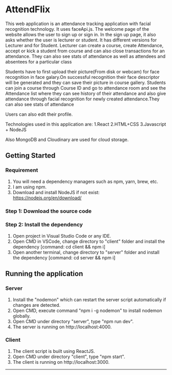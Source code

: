 # AttendFlix
This web application is an attendance tracking application with facial recognition technology. It uses faceApi.js.
The welcome page of the website allows the user to sign up or sign in. In the sign up page, it also asks whether the user is lecturer or student.
It has different versions for Lecturer and for Student.
Lecturer can create a course, create Attendance, accept or kick a student from course and can also close transactions for an attendance. They can also see stats of attendance as well as attendees and absentees for a particular class

Students have to first upload their picture(From disk or webcam) for face recognition in face galary.On successful recognition their face descriptor will be generated and they can save their picture in course gallery. Students can join a course through Course ID and go to attendance room and see the Attendance list where they can see history of their attendance and also give attendance through facial recognition for newly created attendance.They can also see stats of attendance

Users can also edit their profile.

Technologies used in this application are:
1.React
2.HTML+CSS
3.Javascript + NodeJS

Also MongoDB and Cloudinary are used for cloud storage.

## Getting Started
### Requirement
1. You will need a dependency managers such as npm, yarn, brew, etc.
2. I am using npm.
3. Download and install NodeJS if not exist: https://nodejs.org/en/download/


### Step 1: Download the source code


### Step 2: Install the dependency
1. Open project in Visual Studio Code or any IDE.
2. Open CMD in VSCode, change directory to "client" folder and install the dependency [command: cd client && npm i]
3. Open another terminal, change directory to "server" folder and install the dependency [command: cd server && npm i]



## Running the application
### Server
1. Install the "nodemon" which can restart the server script automatically if changes are detected.
2. Open CMD, execute command "npm i -g nodemon" to install nodemon globally.
3. Open CMD under directory "server", type "npm run dev".
4. The server is running on http://localhost:4000.

### Client
1. The client script is built using ReactJS.
2. Open CMD under directory "client", type "npm start".
3. The client is running on http://localhost:3000.

---

